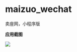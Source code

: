 # maizuo_wechat
卖座网，小程序版

**应用截图**

![](http://test-10019075.file.myqcloud.com/maizuo_wechat.gif)




